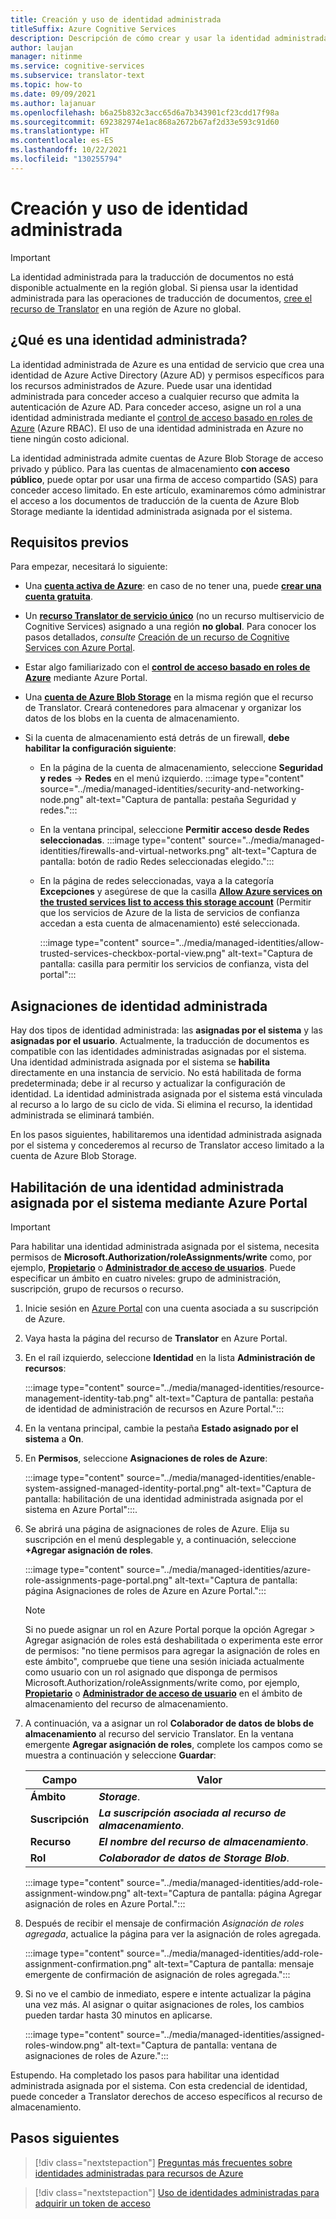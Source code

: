 ```yaml
---
title: Creación y uso de identidad administrada
titleSuffix: Azure Cognitive Services
description: Descripción de cómo crear y usar la identidad administrada en Azure Portal
author: laujan
manager: nitinme
ms.service: cognitive-services
ms.subservice: translator-text
ms.topic: how-to
ms.date: 09/09/2021
ms.author: lajanuar
ms.openlocfilehash: b6a25b832c3acc65d6a7b343901cf23cdd17f98a
ms.sourcegitcommit: 692382974e1ac868a2672b67af2d33e593c91d60
ms.translationtype: HT
ms.contentlocale: es-ES
ms.lasthandoff: 10/22/2021
ms.locfileid: "130255794"
---
```

# <a name="create-and-use-managed-identity"></a>Creación y uso de identidad administrada

> [!IMPORTANT]
>
> La identidad administrada para la traducción de documentos no está disponible actualmente en la región global. Si piensa usar la identidad administrada para las operaciones de traducción de documentos, [cree el recurso de Translator](https://ms.portal.azure.com/#create/Microsoft.CognitiveServicesTextTranslation) en una región de Azure no global.

## <a name="what-is-managed-identity"></a>¿Qué es una identidad administrada?

 La identidad administrada de Azure es una entidad de servicio que crea una identidad de Azure Active Directory (Azure AD) y permisos específicos para los recursos administrados de Azure. Puede usar una identidad administrada para conceder acceso a cualquier recurso que admita la autenticación de Azure AD. Para conceder acceso, asigne un rol a una identidad administrada mediante el [control de acceso basado en roles de Azure](../../../role-based-access-control/overview.md) (Azure RBAC).  El uso de una identidad administrada en Azure no tiene ningún costo adicional.

La identidad administrada admite cuentas de Azure Blob Storage de acceso privado y público.  Para las cuentas de almacenamiento **con acceso público**, puede optar por usar una firma de acceso compartido (SAS) para conceder acceso limitado.  En este artículo, examinaremos cómo administrar el acceso a los documentos de traducción de la cuenta de Azure Blob Storage mediante la identidad administrada asignada por el sistema.

## <a name="prerequisites"></a>Requisitos previos

Para empezar, necesitará lo siguiente:

* Una [**cuenta activa de Azure**](https://azure.microsoft.com/free/cognitive-services/): en caso de no tener una, puede [**crear una cuenta gratuita**](https://azure.microsoft.com/free/).

* Un [**recurso Translator de servicio único**](https://ms.portal.azure.com/#create/Microsoft.CognitiveServicesTextTranslation) (no un recurso multiservicio de Cognitive Services) asignado a una región **no global**. Para conocer los pasos detallados, _consulte_ [Creación de un recurso de Cognitive Services con Azure Portal](../../cognitive-services-apis-create-account.md?tabs=multiservice%2cwindows).

* Estar algo familiarizado con el [**control de acceso basado en roles de Azure**](../../../role-based-access-control/role-assignments-portal.md) mediante Azure Portal.

* Una [**cuenta de Azure Blob Storage**](https://ms.portal.azure.com/#create/Microsoft.StorageAccount-ARM) en la misma región que el recurso de Translator. Creará contenedores para almacenar y organizar los datos de los blobs en la cuenta de almacenamiento. 

* Si la cuenta de almacenamiento está detrás de un firewall, **debe habilitar la configuración siguiente**: </br>

  * En la página de la cuenta de almacenamiento, seleccione **Seguridad y redes** → **Redes** en el menú izquierdo.
    :::image type="content" source="../media/managed-identities/security-and-networking-node.png" alt-text="Captura de pantalla: pestaña Seguridad y redes.":::

  * En la ventana principal, seleccione **Permitir acceso desde Redes seleccionadas**.
  :::image type="content" source="../media/managed-identities/firewalls-and-virtual-networks.png" alt-text="Captura de pantalla: botón de radio Redes seleccionadas elegido.":::

  * En la página de redes seleccionadas, vaya a la categoría **Excepciones** y asegúrese de que la casilla [**Allow Azure services on the trusted services list to access this storage account**](../../../storage/common/storage-network-security.md?tabs=azure-portal#manage-exceptions) (Permitir que los servicios de Azure de la lista de servicios de confianza accedan a esta cuenta de almacenamiento) esté seleccionada.

    :::image type="content" source="../media/managed-identities/allow-trusted-services-checkbox-portal-view.png" alt-text="Captura de pantalla: casilla para permitir los servicios de confianza, vista del portal":::

## <a name="managed-identity-assignments"></a>Asignaciones de identidad administrada

Hay dos tipos de identidad administrada: las **asignadas por el sistema** y las **asignadas por el usuario**.  Actualmente, la traducción de documentos es compatible con las identidades administradas asignadas por el sistema. Una identidad administrada asignada por el sistema se **habilita** directamente en una instancia de servicio. No está habilitada de forma predeterminada; debe ir al recurso y actualizar la configuración de identidad. La identidad administrada asignada por el sistema está vinculada al recurso a lo largo de su ciclo de vida. Si elimina el recurso, la identidad administrada se eliminará también.

En los pasos siguientes, habilitaremos una identidad administrada asignada por el sistema y concederemos al recurso de Translator acceso limitado a la cuenta de Azure Blob Storage.

## <a name="enable-a-system-assigned-managed-identity-using-the-azure-portal"></a>Habilitación de una identidad administrada asignada por el sistema mediante Azure Portal

>[!IMPORTANT]
>
> Para habilitar una identidad administrada asignada por el sistema, necesita permisos de **Microsoft.Authorization/roleAssignments/write** como, por ejemplo, [**Propietario**](../../../role-based-access-control/built-in-roles.md#owner) o [**Administrador de acceso de usuarios**](../../../role-based-access-control/built-in-roles.md#user-access-administrator). Puede especificar un ámbito en cuatro niveles: grupo de administración, suscripción, grupo de recursos o recurso.

1. Inicie sesión en [Azure Portal](https://portal.azure.com) con una cuenta asociada a su suscripción de Azure.

1. Vaya hasta la página del recurso de **Translator** en Azure Portal.

1. En el raíl izquierdo, seleccione **Identidad** en la lista **Administración de recursos**:

    :::image type="content" source="../media/managed-identities/resource-management-identity-tab.png" alt-text="Captura de pantalla: pestaña de identidad de administración de recursos en Azure Portal.":::

1. En la ventana principal, cambie la pestaña **Estado asignado por el sistema** a **On**.

1. En **Permisos**, seleccione **Asignaciones de roles de Azure**:

    :::image type="content" source="../media/managed-identities/enable-system-assigned-managed-identity-portal.png" alt-text="Captura de pantalla: habilitación de una identidad administrada asignada por el sistema en Azure Portal":::.

1. Se abrirá una página de asignaciones de roles de Azure. Elija su suscripción en el menú desplegable y, a continuación, seleccione **&plus;Agregar asignación de roles**.

    :::image type="content" source="../media/managed-identities/azure-role-assignments-page-portal.png" alt-text="Captura de pantalla: página Asignaciones de roles de Azure en Azure Portal.":::

    >[!NOTE]
    >
    > Si no puede asignar un rol en Azure Portal porque la opción Agregar > Agregar asignación de roles está deshabilitada o experimenta este error de permisos: "no tiene permisos para agregar la asignación de roles en este ámbito", compruebe que tiene una sesión iniciada actualmente como usuario con un rol asignado que disponga de permisos Microsoft.Authorization/roleAssignments/write como, por ejemplo, [**Propietario**](../../../role-based-access-control/built-in-roles.md#owner) o [**Administrador de acceso de usuario**](../../../role-based-access-control/built-in-roles.md#user-access-administrator) en el ámbito de almacenamiento del recurso de almacenamiento.

1. A continuación, va a asignar un rol **Colaborador de datos de blobs de almacenamiento** al recurso del servicio Translator. En la ventana emergente **Agregar asignación de roles**, complete los campos como se muestra a continuación y seleccione **Guardar**:

    | Campo | Valor|
    |------|--------|
    |**Ámbito**| **_Storage_**.|
    |**Suscripción**| **_La suscripción asociada al recurso de almacenamiento_**.|
    |**Recurso**| **_El nombre del recurso de almacenamiento_**.|
    |**Rol** | **_Colaborador de datos de Storage Blob_**.|

     :::image type="content" source="../media/managed-identities/add-role-assignment-window.png" alt-text="Captura de pantalla: página Agregar asignación de roles en Azure Portal.":::

1. Después de recibir el mensaje de confirmación _Asignación de roles agregada_, actualice la página para ver la asignación de roles agregada. 

    :::image type="content" source="../media/managed-identities/add-role-assignment-confirmation.png" alt-text="Captura de pantalla: mensaje emergente de confirmación de asignación de roles agregada.":::

1. Si no ve el cambio de inmediato, espere e intente actualizar la página una vez más. Al asignar o quitar asignaciones de roles, los cambios pueden tardar hasta 30 minutos en aplicarse.

    :::image type="content" source="../media/managed-identities/assigned-roles-window.png" alt-text="Captura de pantalla: ventana de asignaciones de roles de Azure.":::

 Estupendo. Ha completado los pasos para habilitar una identidad administrada asignada por el sistema. Con esta credencial de identidad, puede conceder a Translator derechos de acceso específicos al recurso de almacenamiento.

## <a name="next-steps"></a>Pasos siguientes

> [!div class="nextstepaction"]
> [Preguntas más frecuentes sobre identidades administradas para recursos de Azure](../../../active-directory/managed-identities-azure-resources/managed-identities-faq.md)

> [!div class="nextstepaction"]
>[Uso de identidades administradas para adquirir un token de acceso](../../../app-service/overview-managed-identity.md?tabs=dotnet#obtain-tokens-for-azure-resources)